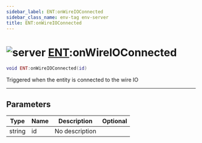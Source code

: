 ```yaml
---
sidebar_label: ENT:onWireIOConnected
sidebar_class_name: env-tag env-server
title: ENT:onWireIOConnected
---
```


# <img src='/img/wiki/server.png' alt='server' data-tag='env-tag' /> [ENT](../ent/README.md):onWireIOConnected

```lua
void ENT:onWireIOConnected(id)
```

Triggered when the entity is connected to the wire IO<br/>

-----------------
## Parameters

| Type   | Name | Description | Optional |
| ------ | ---- | ----------- | -------: |
| string | id | No description |   |
